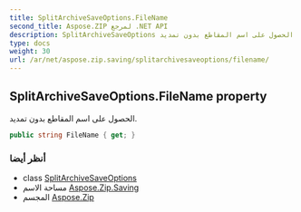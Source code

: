 ```yaml
---
title: SplitArchiveSaveOptions.FileName
second_title: Aspose.ZIP لمرجع .NET API
description: SplitArchiveSaveOptions ملكية. الحصول على اسم المقاطع بدون تمديد.
type: docs
weight: 30
url: /ar/net/aspose.zip.saving/splitarchivesaveoptions/filename/
---
```

## SplitArchiveSaveOptions.FileName property

الحصول على اسم المقاطع بدون تمديد.

```csharp
public string FileName { get; }
```

### أنظر أيضا

* class [SplitArchiveSaveOptions](../)
* مساحة الاسم [Aspose.Zip.Saving](../../splitarchivesaveoptions/)
* المجسم [Aspose.Zip](../../../)


